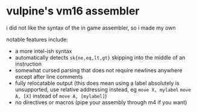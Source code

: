 # vulpine's vm16 assembler
i did not like the syntax of the in game assembler, so i made my own

notable features include:
- a more intel-ish syntax
- automatically detects `sk{ne,eq,lt,gt}` skipping into the middle
  of an instruction
- somewhat cursed parsing that does not require newlines anywhere
  except after line comments
- fully relocatable output (this does mean using a label absolutely is
  unsupported, use relative addressing instead, eg `move X, mylabel`
  `move A, [X]` instead of `move A, [mylabel]`)
- no directives or macros (pipe your assembly through m4 if you want)
